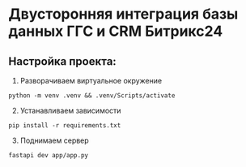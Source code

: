 # Двусторонняя интеграция базы данных ГГС и CRM Битрикс24

## Настройка проекта:

1. Разворачиваем виртуальное окружение

```shell
python -m venv .venv && .venv/Scripts/activate
```

2. Устанавливаем зависимости

```shell
pip install -r requirements.txt
```

3. Поднимаем сервер

```shell
fastapi dev app/app.py
```
